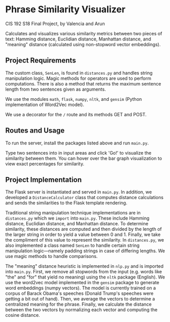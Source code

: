 # Phrase Similarity Visualizer
CIS 192 S18 Final Project, by Valencia and Arun

Calculates and visualizes various similarity metrics between two pieces of text: Hamming distance, Euclidian distance, Manhattan distance, and "meaning" distance (calculated using non-stopword vector embeddings).

## Project Requirements
The custom class, `SenLen`, is found in `distances.py` and handles string manipulation logic. Magic methods for operators are used to perform computations. There is also a method that returns the maximum sentence length from two sentences given as arguments.

We use the modules `math`, `flask`, `numpy`, `nltk`, and `gensim` (Python implementation of Word2Vec model). 

We use a decorator for the `/` route and its methods GET and POST.
 
## Routes and Usage
To run the server, install the packages listed above and run `main.py`.

Type two sentences into in input areas and click 'Go!' to visualize the similarity between them. You can hover over
the bar graph visualization to view exact percentages for similarity.

## Project Implementation

The Flask server is instantiated and served in `main.py`. In addition, we developed a `DistanceCalculator` class that
computes distance calculations and sends the similarities to the Flask template rendering.

Traditional string manipulation technique implementations are in `distances.py` which we `import` into `main.py`. These include
Hamming distance, Euclidian distance, and Manhattan distance. To determine similarity, these distances are computed and then
divided by the length of the larger string in order to yield a value between 0 and 1. Finally, we take the compliment of this value to 
represent the similarity. In `distances.py`, we also implemented a class named `SenLen` to handle certain string manipulation logic—namely padding strings in case of differing lengths. We use magic methods to handle comparisons.

The "meaning" distance heuristic is implemented in `nlp.py` and is imported into `main.py`. First, we remove all stopwords from 
the input (e.g. words like "the" and "for" that yield no meaning) using the `nltk` package (English).
We use the word2vec model implemented in the `gensim` package to generate word embeddings (numpy vectors). The model is currently
trained on a corpus of Barack Obama's speeches (Donald Trump's speeches were getting a bit out of hand). Then, we
average the vectors to determine a centralized meaning for the phrase. Finally, we calculate the distance between the two vectors
by normalizing each vector and computing the cosine distance. 